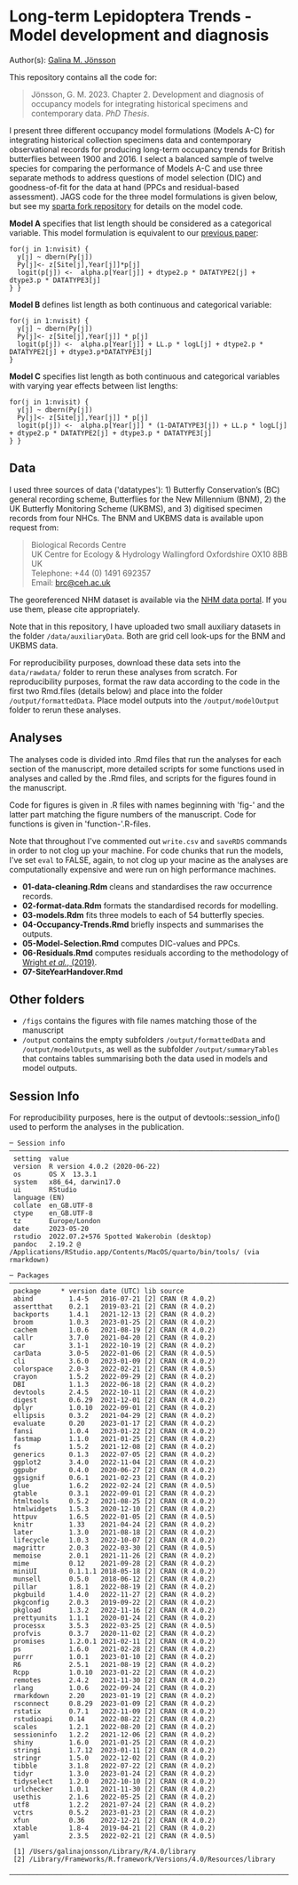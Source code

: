 # Long-term Lepidoptera Trends - Model development and diagnosis

Author(s): [Galina M. Jönsson](https://github.com/galinajonsson)

This repository contains all the code for:

>Jönsson, G. M. 2023. Chapter 2. Development and diagnosis of occupancy models for integrating historical specimens and contemporary data. *PhD Thesis*.

I present three different occupancy model formulations (Models A-C) for integrating historical collection specimens data and contemporary observational records for producing long-term occupancy trends for British butterflies between 1900 and 2016. I select a balanced sample of twelve species for comparing the performance of Models A-C and use three separate methods to address questions of model selection (DIC) and goodness-of-fit for the data at hand (PPCs and residual-based assessment). JAGS code for the three model formulations is given below, but see my [sparta fork repository](https://github.com/galinajonsson/sparta) for details on the model code.  


**Model A** specifies that list length should be considered as a categorical variable. This model formulation is equivalent to our [previous paper](https://doi.org/10.1111/icad.12494):
```
for(j in 1:nvisit) {    
  y[j] ~ dbern(Py[j])    
  Py[j]<- z[Site[j],Year[j]]*p[j]    
  logit(p[j]) <-  alpha.p[Year[j]] + dtype2.p * DATATYPE2[j] + dtype3.p * DATATYPE3[j]    
} }   
```


**Model B** defines list length as both continuous and categorical variable:
```
for(j in 1:nvisit) {   
  y[j] ~ dbern(Py[j])   
  Py[j]<- z[Site[j],Year[j]] * p[j]   
  logit(p[j]) <-  alpha.p[Year[j]] + LL.p * logL[j] + dtype2.p * DATATYPE2[j] + dtype3.p*DATATYPE3[j]   
}     
```


**Model C** specifies list length as both continuous and categorical variables with varying year effects between list lengths:
```
for(j in 1:nvisit) {
  y[j] ~ dbern(Py[j])
  Py[j]<- z[Site[j],Year[j]] * p[j]
  logit(p[j]) <-  alpha.p[Year[j]] * (1-DATATYPE3[j]) + LL.p * logL[j] + dtype2.p * DATATYPE2[j] + dtype3.p * DATATYPE3[j]
} }
```


## Data
I  used three sources of data ('datatypes'): 1) Butterfly Conservation’s (BC) general recording scheme, Butterflies for the New Millennium (BNM), 2) the UK Butterfly Monitoring Scheme (UKBMS), and 3) digitised specimen records from four NHCs. The BNM and UKBMS data is available upon request from:
>Biological Records Centre   
UK Centre for Ecology & Hydrology
Wallingford
Oxfordshire
OX10 8BB
UK  
Telephone: +44 (0) 1491 692357  
Email: brc@ceh.ac.uk


The georeferenced NHM dataset is available via the [NHM data portal](https://data.nhm.ac.uk). If you use them, please cite appropriately. 

Note that in this repository, I have uploaded two small auxiliary datasets in the folder `/data/auxiliaryData`. Both are grid cell look-ups for the BNM and UKBMS data. 

For reproducibility purposes, download these data sets into the `data/rawdata/` folder to rerun these analyses from scratch. For reproducibility purposes, format the raw data according to the code in the first two Rmd.files (details below) and place into the folder `/output/formattedData`. Place model outputs into the `/output/modelOutput` folder to rerun these analyses. 



## Analyses
The analyses code is divided into .Rmd files that run the analyses for each section of the manuscript, more detailed scripts for some functions used in analyses and called by the .Rmd files, and scripts for the figures found in the manuscript.

Code for figures is given in .R files with names beginning with 'fig-' and the latter part matching the figure numbers of the manuscript. Code for functions is given in 'function-'.R-files. 

Note that throughout I've commented out `write.csv` and `saveRDS` commands in order to not clog up your machine. For code chunks that run the models, I've set `eval` to FALSE, again, to not clog up your macine as the analyses are computationally expensive and were run on high performance machines.

* __01-data-cleaning.Rdm__ cleans and standardises the raw occurrence records.
* __02-format-data.Rdm__ formats the standardised records for modelling.
* __03-models.Rdm__ fits three models to each of 54 butterfly species.
* __04-Occupancy-Trends.Rmd__ briefly inspects and summarises the outputs.
* __05-Model-Selection.Rmd__ computes DIC-values and PPCs.
* __06-Residuals.Rmd__ computes residuals according to the methodology of [Wright *et al.*, (2019)](https://esajournals.onlinelibrary.wiley.com/doi/abs/10.1002/ecy.2703).
* __07-SiteYearHandover.Rmd__ 



## Other folders
* `/figs` contains the figures with file names matching those of the manuscript
* `/output` contains the empty subfolders `/output/formattedData` and `/output/modelOutputs`, as well as the subfolder `/output/summaryTables` that contains tables summarising both the data used in models and model outputs. 



## Session Info
For reproducibility purposes, here is the output of devtools::session_info() used to perform the analyses in the publication.
```
─ Session info ─────────────────────────────────────────────────────────────────────────────────────────
 setting  value
 version  R version 4.0.2 (2020-06-22)
 os       OS X  13.3.1
 system   x86_64, darwin17.0
 ui       RStudio
 language (EN)
 collate  en_GB.UTF-8
 ctype    en_GB.UTF-8
 tz       Europe/London
 date     2023-05-20
 rstudio  2022.07.2+576 Spotted Wakerobin (desktop)
 pandoc   2.19.2 @ /Applications/RStudio.app/Contents/MacOS/quarto/bin/tools/ (via rmarkdown)

─ Packages ─────────────────────────────────────────────────────────────────────────────────────────────
 package     * version date (UTC) lib source
 abind         1.4-5   2016-07-21 [2] CRAN (R 4.0.2)
 assertthat    0.2.1   2019-03-21 [2] CRAN (R 4.0.2)
 backports     1.4.1   2021-12-13 [2] CRAN (R 4.0.2)
 broom         1.0.3   2023-01-25 [2] CRAN (R 4.0.2)
 cachem        1.0.6   2021-08-19 [2] CRAN (R 4.0.2)
 callr         3.7.0   2021-04-20 [2] CRAN (R 4.0.2)
 car           3.1-1   2022-10-19 [2] CRAN (R 4.0.2)
 carData       3.0-5   2022-01-06 [2] CRAN (R 4.0.5)
 cli           3.6.0   2023-01-09 [2] CRAN (R 4.0.2)
 colorspace    2.0-3   2022-02-21 [2] CRAN (R 4.0.5)
 crayon        1.5.2   2022-09-29 [2] CRAN (R 4.0.2)
 DBI           1.1.3   2022-06-18 [2] CRAN (R 4.0.2)
 devtools      2.4.5   2022-10-11 [2] CRAN (R 4.0.2)
 digest        0.6.29  2021-12-01 [2] CRAN (R 4.0.2)
 dplyr         1.0.10  2022-09-01 [2] CRAN (R 4.0.2)
 ellipsis      0.3.2   2021-04-29 [2] CRAN (R 4.0.2)
 evaluate      0.20    2023-01-17 [2] CRAN (R 4.0.2)
 fansi         1.0.4   2023-01-22 [2] CRAN (R 4.0.2)
 fastmap       1.1.0   2021-01-25 [2] CRAN (R 4.0.2)
 fs            1.5.2   2021-12-08 [2] CRAN (R 4.0.2)
 generics      0.1.3   2022-07-05 [2] CRAN (R 4.0.2)
 ggplot2       3.4.0   2022-11-04 [2] CRAN (R 4.0.2)
 ggpubr        0.4.0   2020-06-27 [2] CRAN (R 4.0.2)
 ggsignif      0.6.1   2021-02-23 [2] CRAN (R 4.0.2)
 glue          1.6.2   2022-02-24 [2] CRAN (R 4.0.5)
 gtable        0.3.1   2022-09-01 [2] CRAN (R 4.0.2)
 htmltools     0.5.2   2021-08-25 [2] CRAN (R 4.0.2)
 htmlwidgets   1.5.3   2020-12-10 [2] CRAN (R 4.0.2)
 httpuv        1.6.5   2022-01-05 [2] CRAN (R 4.0.5)
 knitr         1.33    2021-04-24 [2] CRAN (R 4.0.2)
 later         1.3.0   2021-08-18 [2] CRAN (R 4.0.2)
 lifecycle     1.0.3   2022-10-07 [2] CRAN (R 4.0.2)
 magrittr      2.0.3   2022-03-30 [2] CRAN (R 4.0.5)
 memoise       2.0.1   2021-11-26 [2] CRAN (R 4.0.2)
 mime          0.12    2021-09-28 [2] CRAN (R 4.0.2)
 miniUI        0.1.1.1 2018-05-18 [2] CRAN (R 4.0.2)
 munsell       0.5.0   2018-06-12 [2] CRAN (R 4.0.2)
 pillar        1.8.1   2022-08-19 [2] CRAN (R 4.0.2)
 pkgbuild      1.4.0   2022-11-27 [2] CRAN (R 4.0.2)
 pkgconfig     2.0.3   2019-09-22 [2] CRAN (R 4.0.2)
 pkgload       1.3.2   2022-11-16 [2] CRAN (R 4.0.2)
 prettyunits   1.1.1   2020-01-24 [2] CRAN (R 4.0.2)
 processx      3.5.3   2022-03-25 [2] CRAN (R 4.0.5)
 profvis       0.3.7   2020-11-02 [2] CRAN (R 4.0.2)
 promises      1.2.0.1 2021-02-11 [2] CRAN (R 4.0.2)
 ps            1.6.0   2021-02-28 [2] CRAN (R 4.0.2)
 purrr         1.0.1   2023-01-10 [2] CRAN (R 4.0.2)
 R6            2.5.1   2021-08-19 [2] CRAN (R 4.0.2)
 Rcpp          1.0.10  2023-01-22 [2] CRAN (R 4.0.2)
 remotes       2.4.2   2021-11-30 [2] CRAN (R 4.0.2)
 rlang         1.0.6   2022-09-24 [2] CRAN (R 4.0.2)
 rmarkdown     2.20    2023-01-19 [2] CRAN (R 4.0.2)
 rsconnect     0.8.29  2023-01-09 [2] CRAN (R 4.0.2)
 rstatix       0.7.1   2022-11-09 [2] CRAN (R 4.0.2)
 rstudioapi    0.14    2022-08-22 [2] CRAN (R 4.0.2)
 scales        1.2.1   2022-08-20 [2] CRAN (R 4.0.2)
 sessioninfo   1.2.2   2021-12-06 [2] CRAN (R 4.0.2)
 shiny         1.6.0   2021-01-25 [2] CRAN (R 4.0.2)
 stringi       1.7.12  2023-01-11 [2] CRAN (R 4.0.2)
 stringr       1.5.0   2022-12-02 [2] CRAN (R 4.0.2)
 tibble        3.1.8   2022-07-22 [2] CRAN (R 4.0.2)
 tidyr         1.3.0   2023-01-24 [2] CRAN (R 4.0.2)
 tidyselect    1.2.0   2022-10-10 [2] CRAN (R 4.0.2)
 urlchecker    1.0.1   2021-11-30 [2] CRAN (R 4.0.2)
 usethis       2.1.6   2022-05-25 [2] CRAN (R 4.0.2)
 utf8          1.2.2   2021-07-24 [2] CRAN (R 4.0.2)
 vctrs         0.5.2   2023-01-23 [2] CRAN (R 4.0.2)
 xfun          0.36    2022-12-21 [2] CRAN (R 4.0.2)
 xtable        1.8-4   2019-04-21 [2] CRAN (R 4.0.2)
 yaml          2.3.5   2022-02-21 [2] CRAN (R 4.0.5)

 [1] /Users/galinajonsson/Library/R/4.0/library
 [2] /Library/Frameworks/R.framework/Versions/4.0/Resources/library

────────────────────────────────────────────────────────────────────────────────────────────────────────
```